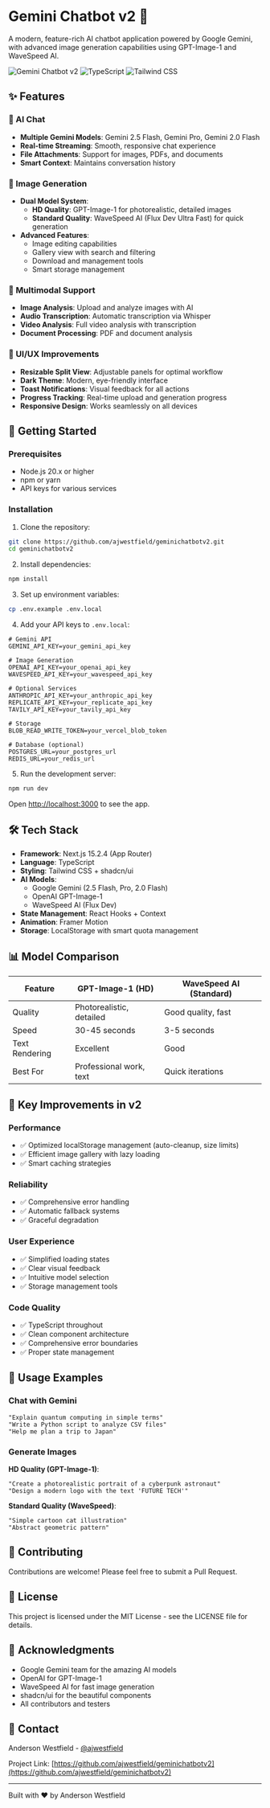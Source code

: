# Gemini Chatbot v2 🚀

A modern, feature-rich AI chatbot application powered by Google Gemini, with advanced image generation capabilities using GPT-Image-1 and WaveSpeed AI.

![Gemini Chatbot v2](https://img.shields.io/badge/Next.js-15.2.4-black?style=for-the-badge&logo=next.js)
![TypeScript](https://img.shields.io/badge/TypeScript-5.0-blue?style=for-the-badge&logo=typescript)
![Tailwind CSS](https://img.shields.io/badge/Tailwind-3.4-38B2AC?style=for-the-badge&logo=tailwind-css)

## ✨ Features

### 🤖 AI Chat
- **Multiple Gemini Models**: Gemini 2.5 Flash, Gemini Pro, Gemini 2.0 Flash
- **Real-time Streaming**: Smooth, responsive chat experience
- **File Attachments**: Support for images, PDFs, and documents
- **Smart Context**: Maintains conversation history

### 🎨 Image Generation
- **Dual Model System**:
  - **HD Quality**: GPT-Image-1 for photorealistic, detailed images
  - **Standard Quality**: WaveSpeed AI (Flux Dev Ultra Fast) for quick generation
- **Advanced Features**:
  - Image editing capabilities
  - Gallery view with search and filtering
  - Download and management tools
  - Smart storage management

### 📱 Multimodal Support
- **Image Analysis**: Upload and analyze images with AI
- **Audio Transcription**: Automatic transcription via Whisper
- **Video Analysis**: Full video analysis with transcription
- **Document Processing**: PDF and document analysis

### 🎯 UI/UX Improvements
- **Resizable Split View**: Adjustable panels for optimal workflow
- **Dark Theme**: Modern, eye-friendly interface
- **Toast Notifications**: Visual feedback for all actions
- **Progress Tracking**: Real-time upload and generation progress
- **Responsive Design**: Works seamlessly on all devices

## 🚀 Getting Started

### Prerequisites
- Node.js 20.x or higher
- npm or yarn
- API keys for various services

### Installation

1. Clone the repository:
```bash
git clone https://github.com/ajwestfield/geminichatbotv2.git
cd geminichatbotv2
```

2. Install dependencies:
```bash
npm install
```

3. Set up environment variables:
```bash
cp .env.example .env.local
```

4. Add your API keys to `.env.local`:
```env
# Gemini API
GEMINI_API_KEY=your_gemini_api_key

# Image Generation
OPENAI_API_KEY=your_openai_api_key
WAVESPEED_API_KEY=your_wavespeed_api_key

# Optional Services
ANTHROPIC_API_KEY=your_anthropic_api_key
REPLICATE_API_KEY=your_replicate_api_key
TAVILY_API_KEY=your_tavily_api_key

# Storage
BLOB_READ_WRITE_TOKEN=your_vercel_blob_token

# Database (optional)
POSTGRES_URL=your_postgres_url
REDIS_URL=your_redis_url
```

5. Run the development server:
```bash
npm run dev
```

Open [http://localhost:3000](http://localhost:3000) to see the app.

## 🛠️ Tech Stack

- **Framework**: Next.js 15.2.4 (App Router)
- **Language**: TypeScript
- **Styling**: Tailwind CSS + shadcn/ui
- **AI Models**: 
  - Google Gemini (2.5 Flash, Pro, 2.0 Flash)
  - OpenAI GPT-Image-1
  - WaveSpeed AI (Flux Dev)
- **State Management**: React Hooks + Context
- **Animation**: Framer Motion
- **Storage**: LocalStorage with smart quota management

## 📊 Model Comparison

| Feature | GPT-Image-1 (HD) | WaveSpeed AI (Standard) |
|---------|-----------------|------------------------|
| Quality | Photorealistic, detailed | Good quality, fast |
| Speed | 30-45 seconds | 3-5 seconds |
| Text Rendering | Excellent | Good |
| Best For | Professional work, text | Quick iterations |

## 🔧 Key Improvements in v2

### Performance
- ✅ Optimized localStorage management (auto-cleanup, size limits)
- ✅ Efficient image gallery with lazy loading
- ✅ Smart caching strategies

### Reliability
- ✅ Comprehensive error handling
- ✅ Automatic fallback systems
- ✅ Graceful degradation

### User Experience
- ✅ Simplified loading states
- ✅ Clear visual feedback
- ✅ Intuitive model selection
- ✅ Storage management tools

### Code Quality
- ✅ TypeScript throughout
- ✅ Clean component architecture
- ✅ Comprehensive error boundaries
- ✅ Proper state management

## 📝 Usage Examples

### Chat with Gemini
```
"Explain quantum computing in simple terms"
"Write a Python script to analyze CSV files"
"Help me plan a trip to Japan"
```

### Generate Images
**HD Quality (GPT-Image-1)**:
```
"Create a photorealistic portrait of a cyberpunk astronaut"
"Design a modern logo with the text 'FUTURE TECH'"
```

**Standard Quality (WaveSpeed)**:
```
"Simple cartoon cat illustration"
"Abstract geometric pattern"
```

## 🤝 Contributing

Contributions are welcome! Please feel free to submit a Pull Request.

## 📄 License

This project is licensed under the MIT License - see the LICENSE file for details.

## 🙏 Acknowledgments

- Google Gemini team for the amazing AI models
- OpenAI for GPT-Image-1
- WaveSpeed AI for fast image generation
- shadcn/ui for the beautiful components
- All contributors and testers

## 📧 Contact

Anderson Westfield - [@ajwestfield](https://github.com/ajwestfield)

Project Link: [https://github.com/ajwestfield/geminichatbotv2](https://github.com/ajwestfield/geminichatbotv2)

---

Built with ❤️ by Anderson Westfield
